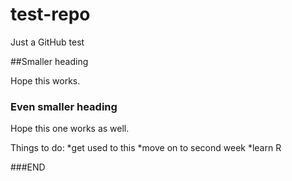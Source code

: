 # test-repo
Just a GitHub test

##Smaller heading

Hope this works.

### Even smaller heading

Hope this one works as well.

Things to do:
*get used to this
*move on to second week
*learn R

###END
